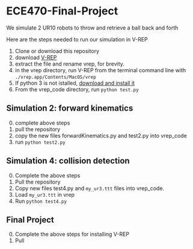 # ECE470-Final-Project
We simulate 2 UR10 robots to throw and retrieve a ball back and forth

Here are the steps needed to run our simulation in V-REP
1. Clone or download this repository
1. download [V-REP](http://coppeliarobotics.com/files/V-REP_PRO_EDU_V3_4_0_Mac.zip)
2. extract the file and rename vrep, for brevity.
3. in the vrep directory, run V-REP from the terminal command line with `./vrep.app/Contents/MacOS/vrep`
5. If python 3 is not istalled, [download and install it](https://www.anaconda.com)
5. From the vrep_code directory, run `python test.py`




## Simulation 2: forward kinematics
0. complete above steps
1. pull the repository
999. copy the new files forwardKinematics.py and test2.py into vrep_code
3. run `python test2.py`

## Simulation 4: collision detection
0. Complete the above steps
1. Pull the repository
2. Copy new files test4.py and `my_ur3.ttt` files into vrep_code.
4. Load `my_ur3.ttt` in vrep
3. Run `python test4.py`

## Final Project
0. Complete the above steps for installing V-REP
1. Pull 
